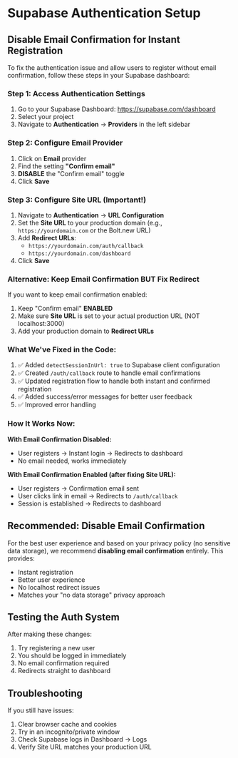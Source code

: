 # Supabase Authentication Setup

## Disable Email Confirmation for Instant Registration

To fix the authentication issue and allow users to register without email confirmation, follow these steps in your Supabase dashboard:

### Step 1: Access Authentication Settings

1. Go to your Supabase Dashboard: https://supabase.com/dashboard
2. Select your project
3. Navigate to **Authentication** → **Providers** in the left sidebar

### Step 2: Configure Email Provider

1. Click on **Email** provider
2. Find the setting **"Confirm email"**
3. **DISABLE** the "Confirm email" toggle
4. Click **Save**

### Step 3: Configure Site URL (Important!)

1. Navigate to **Authentication** → **URL Configuration**
2. Set the **Site URL** to your production domain (e.g., `https://yourdomain.com` or the Bolt.new URL)
3. Add **Redirect URLs**:
   - `https://yourdomain.com/auth/callback`
   - `https://yourdomain.com/dashboard`
4. Click **Save**

### Alternative: Keep Email Confirmation BUT Fix Redirect

If you want to keep email confirmation enabled:

1. Keep "Confirm email" **ENABLED**
2. Make sure **Site URL** is set to your actual production URL (NOT localhost:3000)
3. Add your production domain to **Redirect URLs**

### What We've Fixed in the Code:

1. ✅ Added `detectSessionInUrl: true` to Supabase client configuration
2. ✅ Created `/auth/callback` route to handle email confirmations
3. ✅ Updated registration flow to handle both instant and confirmed registration
4. ✅ Added success/error messages for better user feedback
5. ✅ Improved error handling

### How It Works Now:

**With Email Confirmation Disabled:**
- User registers → Instant login → Redirects to dashboard
- No email needed, works immediately

**With Email Confirmation Enabled (after fixing Site URL):**
- User registers → Confirmation email sent
- User clicks link in email → Redirects to `/auth/callback`
- Session is established → Redirects to dashboard

## Recommended: Disable Email Confirmation

For the best user experience and based on your privacy policy (no sensitive data storage), we recommend **disabling email confirmation** entirely. This provides:

- Instant registration
- Better user experience
- No localhost redirect issues
- Matches your "no data storage" privacy approach

## Testing the Auth System

After making these changes:

1. Try registering a new user
2. You should be logged in immediately
3. No email confirmation required
4. Redirects straight to dashboard

## Troubleshooting

If you still have issues:

1. Clear browser cache and cookies
2. Try in an incognito/private window
3. Check Supabase logs in Dashboard → Logs
4. Verify Site URL matches your production URL
